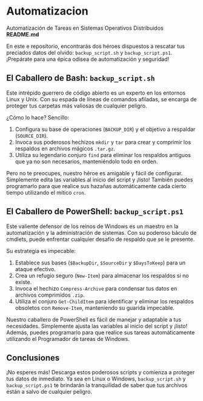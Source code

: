 # Automatizacion
 Automatización de Tareas en Sistemas Operativos Distribuidos
**README.md**


En este e repositorio, encontrarás dos héroes  dispuestos a rescatar tus preciados datos del olvido: `backup_script.sh` y `backup_script.ps1`. ¡Prepárate para una épica odisea de automatización y seguridad!

## El Caballero de Bash: `backup_script.sh`

Este intrépido guerrero de código abierto es un experto en los entornos Linux y Unix. Con su espada de líneas de comandos afiladas, se encarga de proteger tus carpetas más valiosas de cualquier peligro.

¿Cómo lo hace? Sencillo:

1. Configura su base de operaciones (`BACKUP_DIR`) y el objetivo a respaldar (`SOURCE_DIR`).
2. Invoca sus poderosos hechizos `mkdir` y `tar` para crear y comprimir los respaldos en archivos mágicos `.tar.gz`.
3. Utiliza su legendario conjuro `find` para eliminar los respaldos antiguos que ya no son necesarios, manteniéndolo todo en orden.

Pero no te preocupes, nuestro héroe es amigable y fácil de configurar. Simplemente edita las variables al inicio del script y ¡listo! También puedes programarlo para que realice sus hazañas automáticamente cada cierto tiempo utilizando el mítico `cron`.

## El Caballero de PowerShell: `backup_script.ps1`

Este valiente defensor de los reinos de Windows es un maestro en la automatización y la administración de sistemas. Con su poderoso báculo de cmdlets, puede enfrentar cualquier desafío de respaldo que se le presente.

Su estrategia es impecable:

1. Establece sus bases (`$BackupDir`, `$SourceDir` y `$DaysToKeep`) para un ataque efectivo.
2. Crea un refugio seguro (`New-Item`) para almacenar los respaldos si no existe.
3. Invoca el hechizo `Compress-Archive` para condensar tus datos en archivos comprimidos `.zip`.
4. Utiliza el conjuro `Get-ChildItem` para identificar y eliminar los respaldos obsoletos con `Remove-Item`, manteniendo su guarida impecable.

Nuestro caballero de PowerShell es fácil de manejar y adaptable a tus necesidades. Simplemente ajusta las variables al inicio del script y ¡listo! Además, puedes programarlo para que realice sus tareas automáticamente utilizando el Programador de tareas de Windows.

## Conclusiones

¡No esperes más! Descarga estos poderosos scripts y comienza a proteger tus datos de inmediato. Ya sea en Linux o Windows, `backup_script.sh` y `backup_script.ps1` te brindarán la tranquilidad de saber que tus archivos están a salvo de cualquier peligro.

